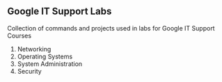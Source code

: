 ## Google IT Support Labs

Collection of commands and projects used in labs for Google IT Support Courses
1. Networking
2. Operating Systems
3. System Administration
4. Security 
